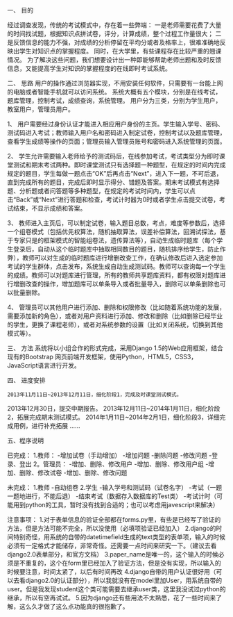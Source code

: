 一、	目的
  
  经过调查发现，传统的考试模式中，存在着一些弊端：
    一是老师需要花费了大量的时间找试题，根据知识点拼试卷，评分，计算成绩，整个过程工作量很大；
    二是反馈信息的能力不强，对成绩的分析停留在平均分或者及格率上，很难准确地反映出学生对知识点的掌握程度。
    同时，在大学里，有些课程存在比较严重的翘课情况。
  为了解决这些问题，我们想要设计出一种即能够帮助老师出题和及时反馈信息，又能提高学生对知识的掌握程度的在线即时考试系统。


二、	思路
  用户的操作通过浏览器实现，不用安装任何软件，只需要有一台能上网的电脑或者智能手机就可以访问系统。
  系统大概有五个模块，分别是在线考试，题库管理，控制考试，成绩查询，系统管理。
  用户分为三类，分别为学生用户，教室用户，管理员用户。

  1、	用户需要经过身份认证才能进入相应用户身份的主页。学生输入学号、密码、测试码进入考试；教师输入用户名和密码进入制定试卷，控制考试以及题库管理，查看学生成绩等操作的页面；管理员输入管理员账号和密码进入系统管理的页面。

  2、	学生允许需要输入老师给予的测试码后，在线参加考试，考试类型分为即时课堂测试和期末考试两种。即时课堂测试只有选择题一种题型，在规定的时间内完成规定的题目，学生每做一题点击“OK”后再点击“Next”，进入下一题，不可后退，直到完成所有的题目，完成后即时显示得分、错题及答案。期末考试模式有选择题、分析题或者问答题等多种题型，在规定的考试时间内，学生可以点击“Back”或“Next”进行答题和检查，考试计时器为0时或者学生点击提交试卷，考试结束，不显示成绩和答案。

  3、	教师进入主页后，可以制定试卷，输入题目总数，考点，难度等参数后，选择一个组卷模式（包括优先权算法，随机抽取算法，误差补偿算法，回溯试探法，基于专家只是的框架模式的智能组卷法，遗传算法等），自动生成临时题库（每个学生登录后，自动从这个临时题库中抽取相同数目的题目，随机排序给学生，防止作弊），教师可以对生成的临时题库进行增删改查工作，在确认修改后进入选定参加考试的学生群体，点击发布，系统生成自动生成测试码。教师可以查询每一个学生的成绩。教师可以对题库进行管理，所有的教师共享题库资料，都有权限对题库进行增删改查的操作，增加题库可以单条导入或者批量导入，删除可以单条删除也可以批量删除。

  4、	管理员可以其他用户进行添加、删除和权限修改（比如随着系统功能的发展，需要添加新的角色），或者对用户资料进行添加、修改和删除（比如删除已经毕业的学生，更换了课程老师），或者对系统参数的设置（比如关闭系统，切换到其他模式等）。


三、	方法
  系统将以小组合作的形式完成，采用Django 1.5的Web应用框架，结合现有的Bootstrap 网页前端开发框架，使用Python，HTML5，CSS3，JavaScript语言进行开发。

四、	进度安排

	2013年11月11日~2013年12月11日，细化阶段1，完成及时课堂测试模式。
  2013年12月30日，提交中期报告。
  2013年12月11日~2014年1月11日，细化阶段2，拓展完成期末测试模式。
  2014年1月11日~2014年2月1日，细化阶段3，详细完成用例，进行补充拓展
……

五、程序说明

已完成：
1.教师：
-增加试卷（手动增加）
-增加问题
-删除问题
-修改问题
-登录、登出
2。管理员：
-增加、删除、修改用户
-增加、删除、修改用户组
-增加、删除、修改试卷
-增加、删除、修改问题

未完成：
1.教师
-自动组卷
2.学生
-输入学号和测试码（试卷名字）
-考试（一题一题地进行，不能后退）
-结束考试（数据存入数据库的Test类）
-考试计时（可能用到python的工具，暂时没有找到合适的；也可以考虑用javescript来解决）

注意事项：
1.对于表单信息的验证全部都在forms.py里，有些是已经写了验证的方法，但是方法可能不完全，所以没使用（必填项验证已经加入）
2.django的时间特别奇怪，用系统的自带的datetimefield生成的text类型的表单项，输入的时候必须有一定格式才能储存，非常奇怪。还需要一点时间来研究一下。（建议去看django2.0表单部分，和官方文档）
3.paper_name是唯一的，这个输入的时候必须是不重复的，这个在form里已经加入了验证方法，但是没有实现，所以输入的时候要注意，时间太紧了，以后有时间再改
4.django自带的用户认证很好用（可以去看django2.0的认证部分），所以我就没有在model里加User，用系统自带的user。但是我发现student这个类可能需要去继承user类，这里我没试过python的继承，所以有空再试试。
5.因为django还有些用法不太熟悉，花了一些时间来了解，这么久才做了这么点功能真的很抱歉了。